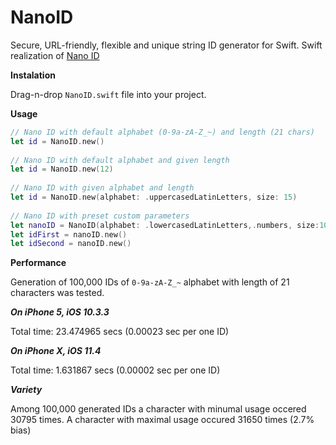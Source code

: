 # NanoID
Secure, URL-friendly, flexible and unique string ID generator for Swift. Swift realization of [Nano ID](https://github.com/ai/nanoid)

**Instalation**

Drag-n-drop `NanoID.swift` file into your project.


**Usage**
```swift
// Nano ID with default alphabet (0-9a-zA-Z_~) and length (21 chars)
let id = NanoID.new()
        
// Nano ID with default alphabet and given length
let id = NanoID.new(12)
        
// Nano ID with given alphabet and length
let id = NanoID.new(alphabet: .uppercasedLatinLetters, size: 15)
        
// Nano ID with preset custom parameters
let nanoID = NanoID(alphabet: .lowercasedLatinLetters,.numbers, size:10)
let idFirst = nanoID.new()
let idSecond = nanoID.new()
```

**Performance**

Generation of 100,000 IDs of `0-9a-zA-Z_~` alphabet with length of 21 characters was tested.

***On iPhone 5, iOS 10.3.3***

Total time: 23.474965 secs (0.00023 sec per one ID)

***On iPhone X, iOS 11.4***

Total time: 1.631867 secs (0.00002 sec per one ID)

***Variety***

Among 100,000 generated IDs a character with minumal usage occered 30795 times. A character with maximal usage occured 31650 times (2.7% bias)

